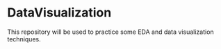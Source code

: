 # DataVisualization
This repository will be used to practice some EDA and data visualization techniques.
